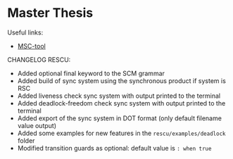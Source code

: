# Master Thesis

Useful links:

- [MSC-tool](https://belotflorent.github.io/MSC-Tool-SWI-Prolog/)

CHANGELOG RESCU:

- Added optional final keyword to the SCM grammar
- Added build of sync system using the synchronous product if system is RSC
- Added liveness check sync system with output printed to the terminal
- Added deadlock-freedom check sync system with output printed to the terminal
- Added export of the sync system in DOT format (only default filename value output)
- Added some examples for new features in the `rescu/examples/deadlock` folder
- Modified transition guards as optional: default value is `: when true`
